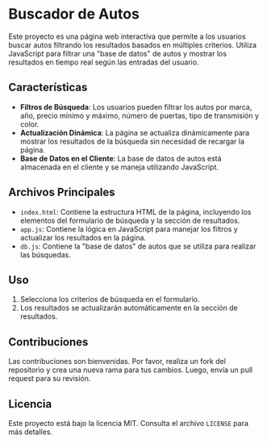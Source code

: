 # Buscador de Autos

Este proyecto es una página web interactiva que permite a los usuarios buscar autos filtrando los resultados basados en múltiples criterios. Utiliza JavaScript para filtrar una "base de datos" de autos y mostrar los resultados en tiempo real según las entradas del usuario.

## Características

- **Filtros de Búsqueda**: Los usuarios pueden filtrar los autos por marca, año, precio mínimo y máximo, número de puertas, tipo de transmisión y color.
- **Actualización Dinámica**: La página se actualiza dinámicamente para mostrar los resultados de la búsqueda sin necesidad de recargar la página.
- **Base de Datos en el Cliente**: La base de datos de autos está almacenada en el cliente y se maneja utilizando JavaScript.

## Archivos Principales

- `index.html`: Contiene la estructura HTML de la página, incluyendo los elementos del formulario de búsqueda y la sección de resultados.
- `app.js`: Contiene la lógica en JavaScript para manejar los filtros y actualizar los resultados en la página.
- `db.js`: Contiene la "base de datos" de autos que se utiliza para realizar las búsquedas.

## Uso

1. Selecciona los criterios de búsqueda en el formulario.
2. Los resultados se actualizarán automáticamente en la sección de resultados.

## Contribuciones

Las contribuciones son bienvenidas. Por favor, realiza un fork del repositorio y crea una nueva rama para tus cambios. Luego, envía un pull request para su revisión.

## Licencia

Este proyecto está bajo la licencia MIT. Consulta el archivo `LICENSE` para más detalles.
